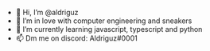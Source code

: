 - 👋 Hi, I’m @aldriguz
- 👀 I’m in love with computer engineering and sneakers
- 🌱 I’m currently learning javascript, typescript and python
- 📫 Dm me on discord: Aldriguz#0001

<!---
Make it candy🍭
--->
